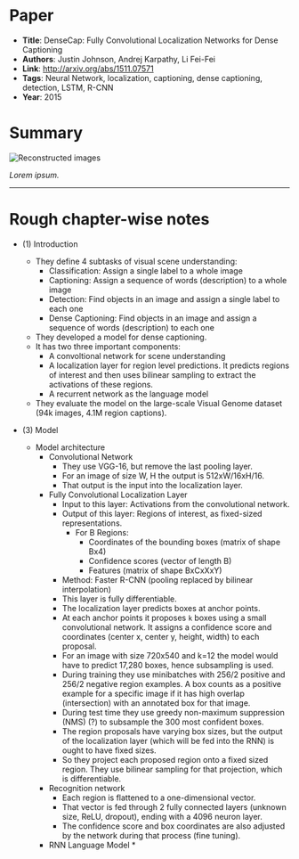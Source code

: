 # Paper

* **Title**: DenseCap: Fully Convolutional Localization Networks for Dense Captioning
* **Authors**: Justin Johnson, Andrej Karpathy, Li Fei-Fei
* **Link**: http://arxiv.org/abs/1511.07571
* **Tags**: Neural Network, localization, captioning, dense captioning, detection, LSTM, R-CNN
* **Year**: 2015

# Summary

![Reconstructed images](images/DenseCap__reconstructed.png?raw=true "Reconstructed images")

*Lorem ipsum.*



--------------------

# Rough chapter-wise notes

* (1) Introduction
  * They define 4 subtasks of visual scene understanding:
    * Classification: Assign a single label to a whole image
    * Captioning: Assign a sequence of words (description) to a whole image
    * Detection: Find objects in an image and assign a single label to each one
    * Dense Captioning: Find objects in an image and assign a sequence of words (description) to each one
  * They developed a model for dense captioning.
  * It has two three important components:
    * A convoltional network for scene understanding
    * A localization layer for region level predictions. It predicts regions of interest and then uses bilinear sampling to extract the activations of these regions.
    * A recurrent network as the language model
  * They evaluate the model on the large-scale Visual Genome dataset (94k images, 4.1M region captions).

* (3) Model
  * Model architecture
    * Convolutional Network
      * They use VGG-16, but remove the last pooling layer.
      * For an image of size W, H the output is 512xW/16xH/16.
      * That output is the input into the localization layer.
    * Fully Convolutional Localization Layer
      * Input to this layer: Activations from the convolutional network.
      * Output of this layer: Regions of interest, as fixed-sized representations.
        * For B Regions:
          * Coordinates of the bounding boxes (matrix of shape Bx4)
          * Confidence scores (vector of length B)
          * Features (matrix of shape BxCxXxY)
      * Method: Faster R-CNN (pooling replaced by bilinear interpolation)
      * This layer is fully differentiable.
      * The localization layer predicts boxes at anchor points.
      * At each anchor points it proposes `k` boxes using a small convolutional network. It assigns a confidence score and coordinates (center x, center y, height, width) to each proposal.
      * For an image with size 720x540 and k=12 the model would have to predict 17,280 boxes, hence subsampling is used.
      * During training they use minibatches with 256/2 positive and 256/2 negative region examples. A box counts as a positive example for a specific image if it has high overlap (intersection) with an annotated box for that image.
      * During test time they use greedy non-maximum suppression (NMS) (?) to subsample the 300 most confident boxes.
      * The region proposals have varying box sizes, but the output of the localization layer (which will be fed into the RNN) is ought to have fixed sizes.
      * So they project each proposed region onto a fixed sized region. They use bilinear sampling for that projection, which is differentiable.
    * Recognition network
      * Each region is flattened to a one-dimensional vector.
      * That vector is fed through 2 fully connected layers (unknown size, ReLU, dropout), ending with a 4096 neuron layer.
      * The confidence score and box coordinates are also adjusted by the network during that process (fine tuning).
    * RNN Language Model
      * 

